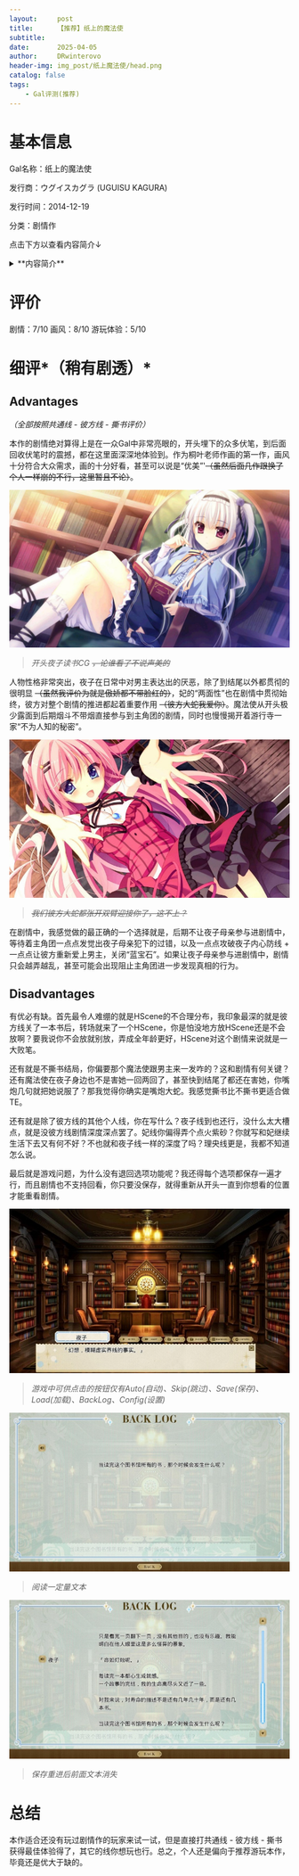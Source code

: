 ```yaml
---
layout:     post
title:      【推荐】纸上的魔法使
subtitle:   
date:       2025-04-05
author:     DRwinterovo
header-img: img_post/纸上魔法使/head.png
catalog: false
tags:
    - Gal评测(推荐)
---
```


# 基本信息

Gal名称：纸上的魔法使

发行商：ウグイスカグラ (UGUISU KAGURA)

发行时间：2014-12-19

分类：剧情作

点击下方以查看内容简介↓

<details>
<summary> **内容简介** </summary>
在某个岛上有一座规模略小的图书馆。

这座图书馆是专门为了某个少女而建造的，游行寺家的私人图书馆。

这座图书馆里有很多的罕见的书物，

如果是书虫的话，那就绝对不会存在比这里还要爱不释手的地方。

而，在这般首屈一指的私人图书馆里，住着几位出众且愉快的住人。



热爱图书的NEET族少女·游行寺夜子。

毒舌，冷淡的妹妹·月社妃。

借住于图书馆的天然少女·伏见理央。

还有一位被这背后的秘密而吸引过来的侦探少女·日向彼方。



他们就宛如被什么而引导着一样，互相邂逅——

随后又以“喜爱书”这一点为契机，开始了属于他们的青春。

一开始的图书馆虽然寂寞单调，可自主人公一行人住进来之后这座图书馆就变得渐渐热闹了起来。

在不知不觉中——他们之间的关系变的亲密起来，达到了所谓青梅竹马的程度。



时光飞逝，2年后。

因家庭原因，主人公离开了这座岛屿。而这次，主人公久违的回到了那座图书馆。



与6年前相同这里还和以前一样，无论是图书馆还是亲爱的青梅竹马们都没有发生太大的变化。

可是，那在6年前未曾得知的“图书馆的秘密”这次却等待着主人公去揭晓它。



「——出现在书中之事，会在现世中再现。无论那是何等荒谬之事」



如果是酸酸甜甜的恋爱系小说的话，那就会发生宛如飘渺的爱情罗曼史。

又假如那是惊讶重重的幻想系小说的话，到了明天就会有吸血鬼出现在你的面前。

而碰到了略惊悚的恐怖系物语的话，你的身后就会有幽灵在向你招手。



「这就是所谓的“魔法之书”」



这是一个被小清新的青春与苦闷焦躁的感情所动摇的，某个小小图书馆的物语……



游行寺夜子的逞强，

月社妃的可爱，

伏见理央的坚强，

日向彼方的耀眼感……

准备好——来一场你与“书”的恋爱吧。

</details>

# 评价
剧情：7/10 画风：8/10 游玩体验：5/10

# 细评*（稍有剧透）*
## Advantages
*（全部按照共通线 - 彼方线 - 撕书评价）*

本作的剧情绝对算得上是在一众Gal中非常亮眼的，开头埋下的众多伏笔，到后面回收伏笔时的震撼，都在这里面深深地体验到。作为桐叶老师作画的第一作，画风十分符合大众需求，画的十分好看，甚至可以说是“优美”'~~（虽然后面几作跟换了个人一样崩的不行，这里暂且不论）~~。

![](/img_post/纸上魔法使/1.jpg)

> *开头夜子读书CG ~~，论谁看了不说声美的~~*

人物性格非常突出，夜子在日常中对男主表达出的厌恶，除了到结尾以外都贯彻的很明显 ~~（虽然我评价为就是傲娇都不带脸红的）~~，妃的“两面性”也在剧情中贯彻始终，彼方对整个剧情的推进都起着重要作用 ~~（彼方大蛇我爱你）~~。魔法使从开头极少露面到后期烟斗不带烟直接参与到主角团的剧情，同时也慢慢揭开着游行寺一家“不为人知的秘密”。

![](/img_post/纸上魔法使/2.jpg)

> *~~我们彼方大蛇都张开双臂迎接你了，这不上？~~*

在剧情中，我感觉做的最正确的一个选择就是，后期不让夜子母亲参与进剧情中，等待着主角团一点点发觉出夜子母亲犯下的过错，以及一点点攻破夜子内心防线 + 一点点让彼方重新爱上男主，关闭“蓝宝石”。如果让夜子母亲参与进剧情中，剧情只会越弄越乱，甚至可能会出现阻止主角团进一步发现真相的行为。

## Disadvantages
有优必有缺。首先最令人难绷的就是HScene的不合理分布，我印象最深的就是彼方线关了一本书后，转场就来了一个HScene，你是怕没地方放HScene还是不会放啊？要我说你不会放就别放，弄成全年龄更好，HScene对这个剧情来说就是一大败笔。

还有就是不撕书结局，你偏要那个魔法使跟男主来一发咋的？这和剧情有何关键？还有魔法使在夜子身边也不是害她一回两回了，甚至快到结尾了都还在害她，你嘴炮几句就把她说服了？那我觉得你确实是嘴炮大蛇。我感觉撕书比不撕书更适合做TE。

还有就是除了彼方线的其他个人线，你在写什么？夜子线到也还行，没什么太大槽点，就是没彼方线剧情深度深点罢了。妃线你偏得弄个点火紫砂？你就写和妃继续生活下去又有何不好？不也就和夜子线一样的深度了吗？理央线更是，我都不知道怎么说。

最后就是游戏问题，为什么没有退回选项功能呢？我还得每个选项都保存一遍才行，而且剧情也不支持回看，你只要没保存，就得重新从开头一直到你想看的位置才能重看剧情。

![](/img_post/纸上魔法使/3.jpg)
> *游戏中可供点击的按钮仅有Auto(自动)、Skip(跳过)、Save(保存)、Load(加载)、BackLog、Config(设置)*

![](/img_post/纸上魔法使/4.jpg)
> *阅读一定量文本*

![](/img_post/纸上魔法使/5.jpg)
> *保存重进后前面文本消失*


# 总结
本作适合还没有玩过剧情作的玩家来试一试，但是直接打共通线 - 彼方线 - 撕书获得最佳体验得了，其它的线你想玩也行。总之，个人还是偏向于推荐游玩本作，毕竟还是优大于缺的。

